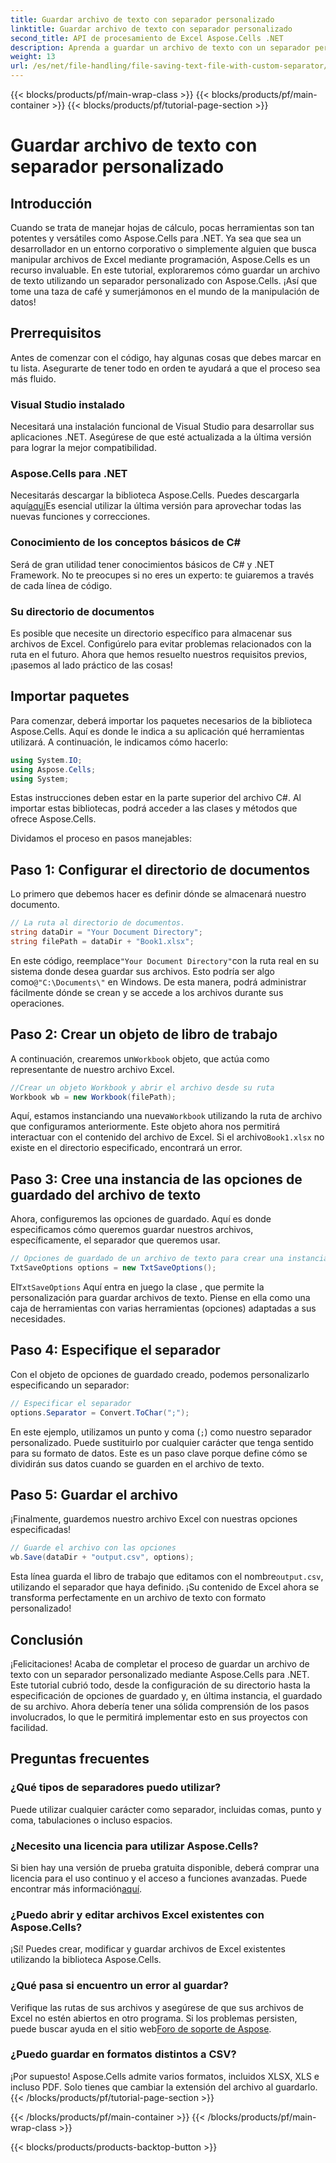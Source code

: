 ```yaml
---
title: Guardar archivo de texto con separador personalizado
linktitle: Guardar archivo de texto con separador personalizado
second_title: API de procesamiento de Excel Aspose.Cells .NET
description: Aprenda a guardar un archivo de texto con un separador personalizado mediante Aspose.Cells para .NET. Guía paso a paso y consejos incluidos.
weight: 13
url: /es/net/file-handling/file-saving-text-file-with-custom-separator/
---
```


{{< blocks/products/pf/main-wrap-class >}}
{{< blocks/products/pf/main-container >}}
{{< blocks/products/pf/tutorial-page-section >}}

# Guardar archivo de texto con separador personalizado

## Introducción
Cuando se trata de manejar hojas de cálculo, pocas herramientas son tan potentes y versátiles como Aspose.Cells para .NET. Ya sea que sea un desarrollador en un entorno corporativo o simplemente alguien que busca manipular archivos de Excel mediante programación, Aspose.Cells es un recurso invaluable. En este tutorial, exploraremos cómo guardar un archivo de texto utilizando un separador personalizado con Aspose.Cells. ¡Así que tome una taza de café y sumerjámonos en el mundo de la manipulación de datos!
## Prerrequisitos
Antes de comenzar con el código, hay algunas cosas que debes marcar en tu lista. Asegurarte de tener todo en orden te ayudará a que el proceso sea más fluido.
### Visual Studio instalado
Necesitará una instalación funcional de Visual Studio para desarrollar sus aplicaciones .NET. Asegúrese de que esté actualizada a la última versión para lograr la mejor compatibilidad.
### Aspose.Cells para .NET
 Necesitarás descargar la biblioteca Aspose.Cells. Puedes descargarla aquí[aquí](https://releases.aspose.com/cells/net/)Es esencial utilizar la última versión para aprovechar todas las nuevas funciones y correcciones.
### Conocimiento de los conceptos básicos de C#
Será de gran utilidad tener conocimientos básicos de C# y .NET Framework. No te preocupes si no eres un experto: te guiaremos a través de cada línea de código.
### Su directorio de documentos
Es posible que necesite un directorio específico para almacenar sus archivos de Excel. Configúrelo para evitar problemas relacionados con la ruta en el futuro.
Ahora que hemos resuelto nuestros requisitos previos, ¡pasemos al lado práctico de las cosas!
## Importar paquetes
Para comenzar, deberá importar los paquetes necesarios de la biblioteca Aspose.Cells. Aquí es donde le indica a su aplicación qué herramientas utilizará. A continuación, le indicamos cómo hacerlo:
```csharp
using System.IO;
using Aspose.Cells;
using System;
```
Estas instrucciones deben estar en la parte superior del archivo C#. Al importar estas bibliotecas, podrá acceder a las clases y métodos que ofrece Aspose.Cells.

Dividamos el proceso en pasos manejables:
## Paso 1: Configurar el directorio de documentos
Lo primero que debemos hacer es definir dónde se almacenará nuestro documento. 
```csharp
// La ruta al directorio de documentos.
string dataDir = "Your Document Directory";
string filePath = dataDir + "Book1.xlsx";
```
 En este código, reemplace`"Your Document Directory"`con la ruta real en su sistema donde desea guardar sus archivos. Esto podría ser algo como`@"C:\Documents\"` en Windows. De esta manera, podrá administrar fácilmente dónde se crean y se accede a los archivos durante sus operaciones.
## Paso 2: Crear un objeto de libro de trabajo
 A continuación, crearemos un`Workbook` objeto, que actúa como representante de nuestro archivo Excel. 
```csharp
//Crear un objeto Workbook y abrir el archivo desde su ruta
Workbook wb = new Workbook(filePath);
```
 Aquí, estamos instanciando una nueva`Workbook` utilizando la ruta de archivo que configuramos anteriormente. Este objeto ahora nos permitirá interactuar con el contenido del archivo de Excel. Si el archivo`Book1.xlsx` no existe en el directorio especificado, encontrará un error.
## Paso 3: Cree una instancia de las opciones de guardado del archivo de texto
Ahora, configuremos las opciones de guardado. Aquí es donde especificamos cómo queremos guardar nuestros archivos, específicamente, el separador que queremos usar.
```csharp
// Opciones de guardado de un archivo de texto para crear una instancia
TxtSaveOptions options = new TxtSaveOptions();
```
 El`TxtSaveOptions` Aquí entra en juego la clase , que permite la personalización para guardar archivos de texto. Piense en ella como una caja de herramientas con varias herramientas (opciones) adaptadas a sus necesidades.
## Paso 4: Especifique el separador
Con el objeto de opciones de guardado creado, podemos personalizarlo especificando un separador:
```csharp
// Especificar el separador
options.Separator = Convert.ToChar(";");
```
En este ejemplo, utilizamos un punto y coma (`;`) como nuestro separador personalizado. Puede sustituirlo por cualquier carácter que tenga sentido para su formato de datos. Este es un paso clave porque define cómo se dividirán sus datos cuando se guarden en el archivo de texto.
## Paso 5: Guardar el archivo
¡Finalmente, guardemos nuestro archivo Excel con nuestras opciones especificadas!
```csharp
// Guarde el archivo con las opciones
wb.Save(dataDir + "output.csv", options);
```
 Esta línea guarda el libro de trabajo que editamos con el nombre`output.csv`, utilizando el separador que haya definido. ¡Su contenido de Excel ahora se transforma perfectamente en un archivo de texto con formato personalizado!
## Conclusión
¡Felicitaciones! Acaba de completar el proceso de guardar un archivo de texto con un separador personalizado mediante Aspose.Cells para .NET. Este tutorial cubrió todo, desde la configuración de su directorio hasta la especificación de opciones de guardado y, en última instancia, el guardado de su archivo. Ahora debería tener una sólida comprensión de los pasos involucrados, lo que le permitirá implementar esto en sus proyectos con facilidad.
## Preguntas frecuentes
### ¿Qué tipos de separadores puedo utilizar?
Puede utilizar cualquier carácter como separador, incluidas comas, punto y coma, tabulaciones o incluso espacios.
### ¿Necesito una licencia para utilizar Aspose.Cells?
 Si bien hay una versión de prueba gratuita disponible, deberá comprar una licencia para el uso continuo y el acceso a funciones avanzadas. Puede encontrar más información[aquí](https://purchase.aspose.com/buy).
### ¿Puedo abrir y editar archivos Excel existentes con Aspose.Cells?
¡Sí! Puedes crear, modificar y guardar archivos de Excel existentes utilizando la biblioteca Aspose.Cells.
### ¿Qué pasa si encuentro un error al guardar?
Verifique las rutas de sus archivos y asegúrese de que sus archivos de Excel no estén abiertos en otro programa. Si los problemas persisten, puede buscar ayuda en el sitio web[Foro de soporte de Aspose](https://forum.aspose.com/c/cells/9).
### ¿Puedo guardar en formatos distintos a CSV?
¡Por supuesto! Aspose.Cells admite varios formatos, incluidos XLSX, XLS e incluso PDF. Solo tienes que cambiar la extensión del archivo al guardarlo.
{{< /blocks/products/pf/tutorial-page-section >}}

{{< /blocks/products/pf/main-container >}}
{{< /blocks/products/pf/main-wrap-class >}}

{{< blocks/products/products-backtop-button >}}
